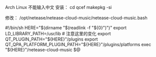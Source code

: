 Arch Linux 不能输入中文
安装：
cd qcef
makepkg -si

修改：
/opt/netease/netease-cloud-music/netease-cloud-music.bash

#!/bin/sh
HERE="$(dirname "$(readlink -f "${0}")")"
export LD_LIBRARY_PATH=/usr/lib  # 注意这里的变化
export QT_PLUGIN_PATH="${HERE}"/plugins
export QT_QPA_PLATFORM_PLUGIN_PATH="${HERE}"/plugins/platforms
exec "${HERE}"/netease-cloud-music $@
